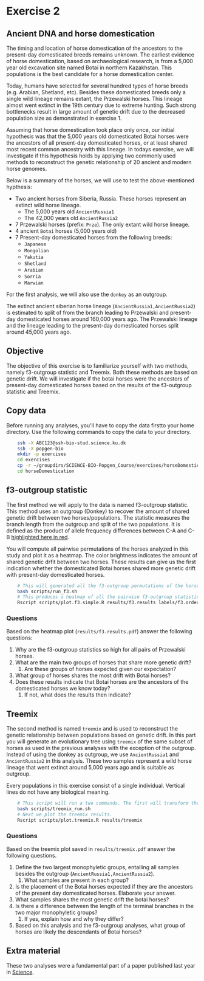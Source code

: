 # Exercise 2 #

## Ancient DNA and horse domestication ##
The timing and location of horse domestication of the ancestors to the present-day domesticated breeds remains unknown. The earliest evidence of horse domestication, based on archaeological research, is from a 5,000 year old excavation site named Botai in northern Kazakhstan. This populations is the best candidate for a horse domestication center. 

Today, humans have selected for several hundred types of horse breeds (e.g. Arabian, Shetland, etc). Besides these domesticated breeds only a single wild lineage remains extant, the Przewalski horses. This lineage almost went extinct in the 19th century due to extreme hunting. Such strong bottlenecks result in large amount of genetic drift due to the decreased population size as demonstrated in exercise 1. 

Assuming that horse domestication took place only once, our initial hypothesis was that the 5,000 years old domesticated Botai horses were the ancestors of all present-day domesticated horses, or at least shared most recent common ancestry with this lineage. In todays exercise, we will investigate if this hypothesis holds by applying two commonly used methods to reconstruct the genetic relationship of 20 ancient and modern horse genomes. 

Below is a summary of the horses, we will use to test the above-mentioned hypthesis:
- Two ancient horses from Siberia, Russia. These horses represent an extinct wild horse lineage.
  - The 5,000 years old `AncientRussia1`
  - The 42,000 years old `AncientRussia2`
- 7 Przewalski horses (prefix: `Prze`). The only extant wild horse lineage.
- 4 ancient `Botai` horses (5,000 years old) 
- 7 Present-day domesticated horses from the following breeds:
  - `Japanese`
  - `Mongolian`
  - `Yakutia`
  - `Shetland`
  - `Arabian`
  - `Sorria`
  - `Marwian`
  
For the first analysis, we will also use the `donkey` as an outgroup. 

The extinct ancient siberian horse lineage (`AncientRussia1,AncientRussia2`) is estimated to split of from the branch leading to Przewalski and present-day domesticated horses around 160,000 years ago. The Przewalski lineage and the lineage leading to the present-day domesticated horses split around 45,000 years ago.

## Objective ##
The objective of this exercise is to familiarize yourself with two methods, namely f3-outgroup statistic and Treemix. Both these methods are based on genetic drift. We will investigate if the botai horses were the ancestors of present-day domesticated horses based on the results of the f3-outgroup statistic and Treemix.

## Copy data ##

Before running any analyses, you'll have to copy the data firstto your home directory. Use the following commands to copy the data to your directory. 

```bash
	ssh -X ABC123@ssh-bio-stud.science.ku.dk
	ssh -X popgen-bio
	mkdir -p exercises
	cd exercises
	cp -r ~/groupdirs/SCIENCE-BIO-Popgen_Course/exercises/horseDomestication .
	cd horseDomestication
```

## f3-outgroup statistic ##
The first method we will apply to the data is named f3-outgroup statistic. This method uses an outgroup (Donkey) to recover the amount of shared genetic drift between two horses/populations. The statistic measures the branch length from the outgroup and split of the two populations. It is defined as the product of allele frequency differences between C-A and C-B [highlighted here in red](https://gaworkshop.readthedocs.io/en/latest/_images/f3-tree.png). 

You will compute all pairwise permutations of the horses analyzed in this study and plot it as a heatmap. The color brightness indicates the amount of shared genetic drfit between two horses. These results can give us the first indication whether the domesticated Botai horses shared more genetic drift with present-day domesticated horses.

```bash
	# This will generated all the f3-outgroup permutations of the horses analyzed in this exercise
	bash scripts/run_f3.sh
	# This produces a heatmap of all the pairwise f3-outgroup statistics
	Rscript scripts/plot.f3.simple.R results/f3.results labels/f3.order
```

### Questions ###
Based on the heatmap plot (`results/f3.results.pdf`) answer the following questions:

1. Why are the f3-outgroup statistics so high for all pairs of Przewalski horses.
2. What are the main two groups of horses that share more genetic drift?
   1. Are these groups of horses expected given our expectation?
3. What group of horses shares the most drift with Botai horses?
4. Does these results indicate that Botai horses are the ancestors of the domesticated horses we know today?
   1. If not, what does the results then indicate?


## Treemix ##
The second method is named `treemix` and is used to reconstruct the genetic relationship between populations based on genetic drift. In this part you will generate an evolutionary tree using `treemix` of the same subset of horses as used in the previous analyses with the exception of the outgroup. Instead of using the donkey as outgroup, we use `AncientRussia1` and `AncientRussia2` in this analysis. These two samples represent a wild horse lineage that went extinct around 5,000 years ago and is suitable as outgroup. 

Every populations in this exercise consist of a single individual. Vertical lines do not have any biological meaning. 


```bash
	# This script will run a two commands. The first will transform the data into the required format for Treemix. The second command is the actual treemix command.
	bash scripts/treemix_run.sh
	# Next we plot the treemix results. 
	Rscript scripts/plot.treemix.R results/treemix
```

### Questions ###
Based on the treemix plot saved in `results/treemix.pdf` answer the following questions.
	
1. Define the two largest monophyletic groups, entailing all samples besides the outgroup (`AncientRussia1,AncientRussia2`). 
   1. What samples are present in each group?
2. Is the placement of the Botai horses expected if they are the ancestors of the present day domesticated horses. Elaborate your answer.
3. What samples shares the most genetic drift the botai horses?
4. Is there a difference between the length of the terminal branches in the two major monophyletic groups?
   1. If yes, explain how and why they differ?
5. Based on this analysis and the f3-outgroup analyses, what group of horses are likely the descendants of Botai horses?

## Extra material ##
These two analyses were a fundamental part of a paper published last year in [Science](http://science.sciencemag.org/content/360/6384/111).
